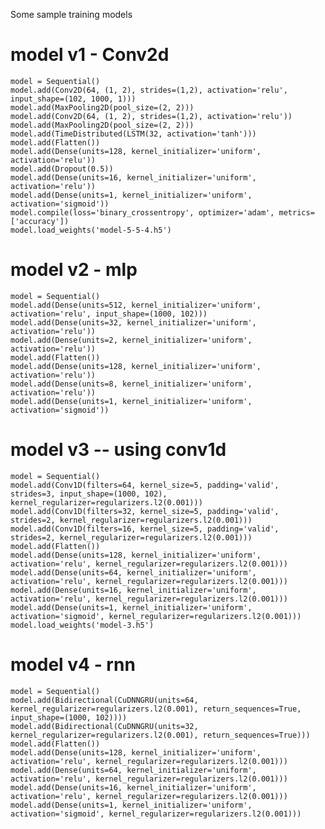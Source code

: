 
Some sample training models
#    model v1 - Conv2d
    model = Sequential()
    model.add(Conv2D(64, (1, 2), strides=(1,2), activation='relu', input_shape=(102, 1000, 1)))
    model.add(MaxPooling2D(pool_size=(2, 2)))
    model.add(Conv2D(64, (1, 2), strides=(1,2), activation='relu'))
    model.add(MaxPooling2D(pool_size=(2, 2)))
    model.add(TimeDistributed(LSTM(32, activation='tanh')))
    model.add(Flatten())
    model.add(Dense(units=128, kernel_initializer='uniform', activation='relu'))
    model.add(Dropout(0.5))
    model.add(Dense(units=16, kernel_initializer='uniform', activation='relu'))
    model.add(Dense(units=1, kernel_initializer='uniform', activation='sigmoid'))
    model.compile(loss='binary_crossentropy', optimizer='adam', metrics=['accuracy'])
    model.load_weights('model-5-5-4.h5')

#    model v2 - mlp
    model = Sequential()
    model.add(Dense(units=512, kernel_initializer='uniform', activation='relu', input_shape=(1000, 102)))
    model.add(Dense(units=32, kernel_initializer='uniform', activation='relu'))
    model.add(Dense(units=2, kernel_initializer='uniform', activation='relu'))
    model.add(Flatten())
    model.add(Dense(units=128, kernel_initializer='uniform', activation='relu'))
    model.add(Dense(units=8, kernel_initializer='uniform', activation='relu'))
    model.add(Dense(units=1, kernel_initializer='uniform', activation='sigmoid'))

 #   model v3 -- using conv1d
    model = Sequential()
    model.add(Conv1D(filters=64, kernel_size=5, padding='valid', strides=3, input_shape=(1000, 102), kernel_regularizer=regularizers.l2(0.001)))
    model.add(Conv1D(filters=32, kernel_size=5, padding='valid', strides=2, kernel_regularizer=regularizers.l2(0.001)))
    model.add(Conv1D(filters=16, kernel_size=5, padding='valid', strides=2, kernel_regularizer=regularizers.l2(0.001)))
    model.add(Flatten())
    model.add(Dense(units=128, kernel_initializer='uniform', activation='relu', kernel_regularizer=regularizers.l2(0.001)))
    model.add(Dense(units=64, kernel_initializer='uniform', activation='relu', kernel_regularizer=regularizers.l2(0.001)))
    model.add(Dense(units=16, kernel_initializer='uniform', activation='relu', kernel_regularizer=regularizers.l2(0.001)))
    model.add(Dense(units=1, kernel_initializer='uniform', activation='sigmoid', kernel_regularizer=regularizers.l2(0.001)))
    model.load_weights('model-3.h5')

#    model v4 - rnn
    model = Sequential()
    model.add(Bidirectional(CuDNNGRU(units=64, kernel_regularizer=regularizers.l2(0.001), return_sequences=True, input_shape=(1000, 102))))
    model.add(Bidirectional(CuDNNGRU(units=32, kernel_regularizer=regularizers.l2(0.001), return_sequences=True)))
    model.add(Flatten())
    model.add(Dense(units=128, kernel_initializer='uniform', activation='relu', kernel_regularizer=regularizers.l2(0.001)))
    model.add(Dense(units=64, kernel_initializer='uniform', activation='relu', kernel_regularizer=regularizers.l2(0.001)))
    model.add(Dense(units=16, kernel_initializer='uniform', activation='relu', kernel_regularizer=regularizers.l2(0.001)))
    model.add(Dense(units=1, kernel_initializer='uniform', activation='sigmoid', kernel_regularizer=regularizers.l2(0.001)))


